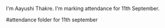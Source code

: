I'm Aayushi Thakre. I'm marking attendance for 11th September.

#attendance folder for 11th september
